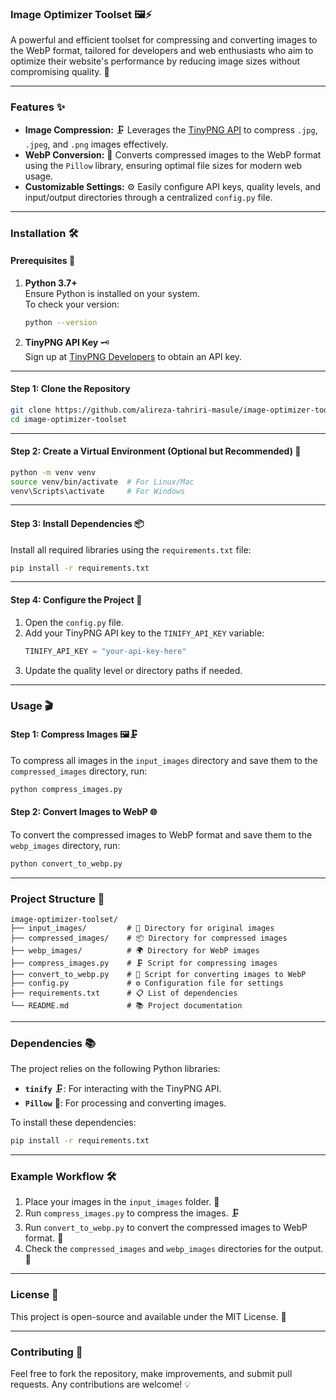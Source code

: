 ### **Image Optimizer Toolset** 🖼️⚡

A powerful and efficient toolset for compressing and converting images to the WebP format, tailored for developers and web enthusiasts who aim to optimize their website's performance by reducing image sizes without compromising quality. 🚀

---

### **Features** ✨
- **Image Compression:** 🗜️ Leverages the [TinyPNG API](https://tinypng.com/developers) to compress `.jpg`, `.jpeg`, and `.png` images effectively.  
- **WebP Conversion:** 🔄 Converts compressed images to the WebP format using the `Pillow` library, ensuring optimal file sizes for modern web usage.  
- **Customizable Settings:** ⚙️ Easily configure API keys, quality levels, and input/output directories through a centralized `config.py` file.  

---

### **Installation** 🛠️

#### **Prerequisites** 📝
1. **Python 3.7+**  
   Ensure Python is installed on your system.  
   To check your version:  
   ```bash
   python --version
   ```
2. **TinyPNG API Key** 🗝️  
   Sign up at [TinyPNG Developers](https://tinypng.com/developers) to obtain an API key.

---

#### **Step 1: Clone the Repository**  
```bash
git clone https://github.com/alireza-tahriri-masule/image-optimizer-toolset.git
cd image-optimizer-toolset
```

---

#### **Step 2: Create a Virtual Environment (Optional but Recommended)** 🌱
```bash
python -m venv venv
source venv/bin/activate  # For Linux/Mac
venv\Scripts\activate     # For Windows
```

---

#### **Step 3: Install Dependencies** 📦  
Install all required libraries using the `requirements.txt` file:  
```bash
pip install -r requirements.txt
```

---

#### **Step 4: Configure the Project** 🔧
1. Open the `config.py` file.
2. Add your TinyPNG API key to the `TINIFY_API_KEY` variable:
   ```python
   TINIFY_API_KEY = "your-api-key-here"
   ```
3. Update the quality level or directory paths if needed.

---

### **Usage** 🎬

#### **Step 1: Compress Images** 🖼️🗜️  
To compress all images in the `input_images` directory and save them to the `compressed_images` directory, run:  
```bash
python compress_images.py
```

#### **Step 2: Convert Images to WebP** 🌐  
To convert the compressed images to WebP format and save them to the `webp_images` directory, run:  
```bash
python convert_to_webp.py
```

---

### **Project Structure** 📁
```plaintext
image-optimizer-toolset/
├── input_images/         # 📸 Directory for original images
├── compressed_images/    # 📦 Directory for compressed images
├── webp_images/          # 🌍 Directory for WebP images
├── compress_images.py    # 🗜️ Script for compressing images
├── convert_to_webp.py    # 🔄 Script for converting images to WebP
├── config.py             # ⚙️ Configuration file for settings
├── requirements.txt      # 📋 List of dependencies
└── README.md             # 📚 Project documentation
```

---

### **Dependencies** 📚
The project relies on the following Python libraries:
- **`tinify`** 🗜️: For interacting with the TinyPNG API.
- **`Pillow`** 🎨: For processing and converting images.

To install these dependencies:  
```bash
pip install -r requirements.txt
```

---

### **Example Workflow** 🛠️
1. Place your images in the `input_images` folder. 📸  
2. Run `compress_images.py` to compress the images. 🗜️  
3. Run `convert_to_webp.py` to convert the compressed images to WebP format. 🔄  
4. Check the `compressed_images` and `webp_images` directories for the output. 📂

---

### **License** 📜
This project is open-source and available under the MIT License. 🎉

---

### **Contributing** 🤝
Feel free to fork the repository, make improvements, and submit pull requests. Any contributions are welcome! 💡
